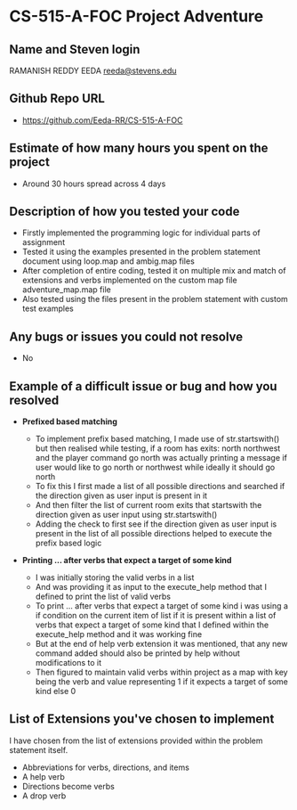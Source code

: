 # CS-515-A-FOC Project Adventure

## Name and Steven login
  RAMANISH REDDY EEDA   reeda@stevens.edu

## Github Repo URL
  - https://github.com/Eeda-RR/CS-515-A-FOC

## Estimate of how many hours you spent on the project
  - Around 30 hours spread across 4 days

## Description of how you tested your code
  - Firstly implemented the programming logic for individual parts of assignment 
  - Tested it using the examples presented in the problem statement document using loop.map and ambig.map files
  - After completion of entire coding, tested it on multiple mix and match of extensions and verbs implemented on the custom map file adventure_map.map file
  - Also tested using the files present in the problem statement with custom test examples
 
## Any bugs or issues you could not resolve
  - No
 
## Example of a difficult issue or bug and how you resolved
  - **Prefixed based matching**
    - To implement prefix based matching, I made use of str.startswith() but then realised while testing, 
      if a room has exits:  north northwest
      and the player command go north was actually printing a message if user would like to go north or northwest
      while ideally it should go north
    - To fix this I first made a list of all possible directions and searched if the direction given as user input is present in it
    - And then filter the list of current room exits that startswith the direction given as user input using str.startswith()
    - Adding the check to first see if the direction given as user input is present in the list of all possible directions helped to execute
      the prefix based logic 
      
  - **Printing ... after verbs that expect a target of some kind**
    - I was initially storing the valid verbs in a list
    - And was providing it as input to the execute_help method that I defined to print the list of valid verbs
    - To print ... after verbs that expect a target of some kind i was using a if condition on  the current item of list if it is present within a list of 
      verbs that expect a target of some kind that I defined within the execute_help method and it was working fine
    - But at the end of help verb extension it was mentioned, that any new command added should also be printed by help without modifications to it
    - Then figured to maintain valid verbs within project as a map with key being the verb and value representing 1 if it expects a target of some kind else 0
      
## List of Extensions you've chosen to implement
  I have chosen from the list of extensions provided within the problem statement itself.
  - Abbreviations for verbs, directions, and items
  - A help verb
  - Directions become verbs
  - A drop verb
  
